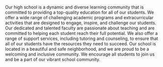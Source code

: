 Our high school is a dynamic and diverse learning community that is committed to providing a top-quality education for all of our students. We offer a wide range of challenging academic programs and extracurricular activities that are designed to engage, inspire, and challenge our students. Our dedicated and talented faculty are passionate about teaching and are committed to helping each student reach their full potential. We also offer a range of support services, including tutoring and counseling, to ensure that all of our students have the resources they need to succeed. Our school is located in a beautiful and safe neighborhood, and we are proud to be a welcoming and inclusive community. We encourage all students to join us and be a part of our vibrant school community.
